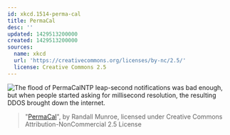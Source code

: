 ```yaml
---
id: xkcd.1514-perma-cal
title: PermaCal
desc: ''
updated: 1429513200000
created: 1429513200000
sources:
  name: xkcd
  url: 'https://creativecommons.org/licenses/by-nc/2.5/'
  license: Creative Commons 2.5
---
```

![The flood of PermaCalNTP leap-second notifications was bad enough, but when people started asking for millisecond resolution, the resulting DDOS brought down the internet.](https://imgs.xkcd.com/comics/permacal.png)
> "[PermaCal](https://xkcd.com/1514/)", by Randall Munroe, licensed under Creative Commons Attribution-NonCommercial 2.5 License
